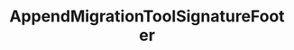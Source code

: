 ---
optionsClassName: AppendMigrationToolSignatureFooterOptions
optionsClassFullName: MigrationTools.Enrichers.AppendMigrationToolSignatureFooterOptions
configurationSamples:
- name: default
  description: 
  code: >-
    {
      "$type": "AppendMigrationToolSignatureFooterOptions",
      "Enabled": true
    }
  sampleFor: MigrationTools.Enrichers.AppendMigrationToolSignatureFooterOptions
description: missng XML code comments
className: AppendMigrationToolSignatureFooter
typeName: ProcessorEnrichers
architecture: v2
options:
- parameterName: Enabled
  type: Boolean
  description: missng XML code comments
  defaultValue: missng XML code comments
- parameterName: RefName
  type: String
  description: missng XML code comments
  defaultValue: missng XML code comments
status: missng XML code comments
processingTarget: missng XML code comments
classFile: /src/MigrationTools/ProcessorEnrichers/WorkItemProcessorEnrichers/AppendMigrationToolSignatureFooter.cs
optionsClassFile: /src/MigrationTools/ProcessorEnrichers/WorkItemProcessorEnrichers/AppendMigrationToolSignatureFooterOptions.cs

redirectFrom: []
layout: reference
toc: true
permalink: /Reference/v2/ProcessorEnrichers/AppendMigrationToolSignatureFooter/
title: AppendMigrationToolSignatureFooter
categories:
- ProcessorEnrichers
- v2
topics:
- topic: notes
  path: ../../../../../docs/Reference/v2/ProcessorEnrichers/AppendMigrationToolSignatureFooter-notes.md
  exists: false
  markdown: ''
- topic: introduction
  path: ../../../../../docs/Reference/v2/ProcessorEnrichers/AppendMigrationToolSignatureFooter-introduction.md
  exists: false
  markdown: ''

---